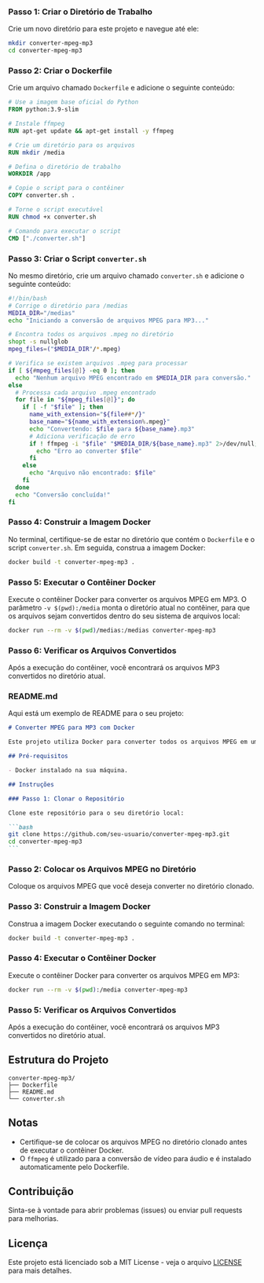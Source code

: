 ### Passo 1: Criar o Diretório de Trabalho

Crie um novo diretório para este projeto e navegue até ele:

```bash
mkdir converter-mpeg-mp3
cd converter-mpeg-mp3
```

### Passo 2: Criar o Dockerfile

Crie um arquivo chamado `Dockerfile` e adicione o seguinte conteúdo:

```Dockerfile
# Use a imagem base oficial do Python
FROM python:3.9-slim

# Instale ffmpeg
RUN apt-get update && apt-get install -y ffmpeg

# Crie um diretório para os arquivos
RUN mkdir /media

# Defina o diretório de trabalho
WORKDIR /app

# Copie o script para o contêiner
COPY converter.sh .

# Torne o script executável
RUN chmod +x converter.sh

# Comando para executar o script
CMD ["./converter.sh"]
```

### Passo 3: Criar o Script `converter.sh`

No mesmo diretório, crie um arquivo chamado `converter.sh` e adicione o seguinte conteúdo:

```sh
#!/bin/bash
# Corrige o diretório para /medias
MEDIA_DIR="/medias"
echo "Iniciando a conversão de arquivos MPEG para MP3..."

# Encontra todos os arquivos .mpeg no diretório
shopt -s nullglob
mpeg_files=("$MEDIA_DIR"/*.mpeg)

# Verifica se existem arquivos .mpeg para processar
if [ ${#mpeg_files[@]} -eq 0 ]; then
  echo "Nenhum arquivo MPEG encontrado em $MEDIA_DIR para conversão."
else
  # Processa cada arquivo .mpeg encontrado
  for file in "${mpeg_files[@]}"; do
    if [ -f "$file" ]; then
      name_with_extension="${file##*/}"
      base_name="${name_with_extension%.mpeg}"
      echo "Convertendo: $file para ${base_name}.mp3"
      # Adiciona verificação de erro
      if ! ffmpeg -i "$file" "$MEDIA_DIR/${base_name}.mp3" 2>/dev/null; then
        echo "Erro ao converter $file"
      fi
    else
      echo "Arquivo não encontrado: $file"
    fi
  done
  echo "Conversão concluída!"
fi
```

### Passo 4: Construir a Imagem Docker

No terminal, certifique-se de estar no diretório que contém o `Dockerfile` e o script `converter.sh`. Em seguida, construa a imagem Docker:

```bash
docker build -t converter-mpeg-mp3 .
```

### Passo 5: Executar o Contêiner Docker

Execute o contêiner Docker para converter os arquivos MPEG em MP3. O parâmetro `-v $(pwd):/media` monta o diretório atual no contêiner, para que os arquivos sejam convertidos dentro do seu sistema de arquivos local:

```bash
docker run --rm -v $(pwd)/medias:/medias converter-mpeg-mp3
```

### Passo 6: Verificar os Arquivos Convertidos

Após a execução do contêiner, você encontrará os arquivos MP3 convertidos no diretório atual.

### README.md

Aqui está um exemplo de README para o seu projeto:

````markdown
# Converter MPEG para MP3 com Docker

Este projeto utiliza Docker para converter todos os arquivos MPEG em um diretório em arquivos MP3 usando `ffmpeg`.

## Pré-requisitos

- Docker instalado na sua máquina.

## Instruções

### Passo 1: Clonar o Repositório

Clone este repositório para o seu diretório local:

```bash
git clone https://github.com/seu-usuario/converter-mpeg-mp3.git
cd converter-mpeg-mp3
```
````

### Passo 2: Colocar os Arquivos MPEG no Diretório

Coloque os arquivos MPEG que você deseja converter no diretório clonado.

### Passo 3: Construir a Imagem Docker

Construa a imagem Docker executando o seguinte comando no terminal:

```bash
docker build -t converter-mpeg-mp3 .
```

### Passo 4: Executar o Contêiner Docker

Execute o contêiner Docker para converter os arquivos MPEG em MP3:

```bash
docker run --rm -v $(pwd):/media converter-mpeg-mp3
```

### Passo 5: Verificar os Arquivos Convertidos

Após a execução do contêiner, você encontrará os arquivos MP3 convertidos no diretório atual.

## Estrutura do Projeto

```
converter-mpeg-mp3/
├── Dockerfile
├── README.md
└── converter.sh
```

## Notas

- Certifique-se de colocar os arquivos MPEG no diretório clonado antes de executar o contêiner Docker.
- O `ffmpeg` é utilizado para a conversão de vídeo para áudio e é instalado automaticamente pelo Dockerfile.

## Contribuição

Sinta-se à vontade para abrir problemas (issues) ou enviar pull requests para melhorias.

## Licença

Este projeto está licenciado sob a MIT License - veja o arquivo [LICENSE](LICENSE) para mais detalhes.
